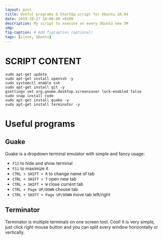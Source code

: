 ```yaml
---
layout: post
title: Useful programs & StartUp script for Ubuntu 18.04
date: 2019-10-27 10:00:00 +0100
description: My script to execute on every Ubuntu new VM
img: 
fig-caption: # Add figcaption (optional)
tags: [Linux, Ubuntu]
---
```


# SCRIPT CONTENT

```
sudo apt-get update
sudo apt-get install openssh -y
sudo systemctl enable ssh
sudo apt-get install git -y
gsettings set org.gnome.desktop.screensaver lock-enabled false
sudo snap install code
sudo apt-get install guake -y
sudo apt-get install terminator -y
```

# Useful programs

## Guake

Guake is a dropdown terminal emulator with simple and fancy usage:

+ `F12` to hide and show terminal
+ `F11` to maximize it
+ `CTRL + SHIFT + R` to change name of tab
+ `CTRL + SHIFT + T` open new tab
+ `CTRL + SHIFT + W` close current tab
+ `CTRL + Page UP/DOWN` choose tab
+ `CTRL + SHIFT + Page UP/DOWN` move tab left/right


## Terminator

Terminator is multiple terminals on one screen tool. Cool! It is very simple, just click right mouse button and you can split every window horizontally or vertically.
